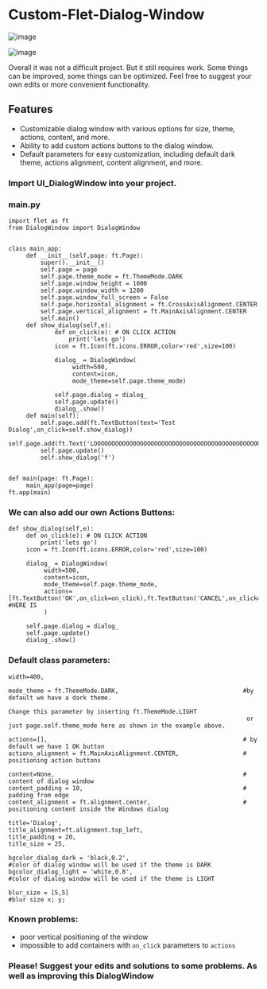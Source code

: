 # Custom-Flet-Dialog-Window
![image](https://github.com/Whhhatttt/Custom-Flet-Dialog-Window/assets/40802556/262e0f4c-68d0-41ff-b403-ba96d1884d47)


![image](https://github.com/Whhhatttt/Custom-Flet-Dialog-Window/assets/40802556/a6705c36-2224-4db6-89c3-cdabd93f1820)


Overall it was not a difficult project. But it still requires work. Some things can be improved, some things can be optimized. Feel free to suggest your own edits or more convenient functionality.


## Features
- Customizable dialog window with various options for size, theme, actions, content, and more.
- Ability to add custom actions buttons to the dialog window.
- Default parameters for easy customization, including default dark theme, actions alignment, content alignment, and more.

### Import UI_DialogWindow into your project.


### main.py
```
import flet as ft
from DialogWindow import DialogWindow


class main_app:
     def __init__(self,page: ft.Page):
         super().__init__()
         self.page = page
         self.page.theme_mode = ft.ThemeMode.DARK
         self.page.window_height = 1000
         self.page.window_width = 1200
         self.page.window_full_screen = False
         self.page.horizontal_alignment = ft.CrossAxisAlignment.CENTER
         self.page.vertical_alignment = ft.MainAxisAlignment.CENTER
         self.main()
     def show_dialog(self,e):
             def on_click(e): # ON CLICK ACTION
                 print('lets go')
             icon = ft.Icon(ft.icons.ERROR,color='red',size=100)
            
             dialog_ = DialogWindow(
                  width=500,
                  content=icon,
                  mode_theme=self.page.theme_mode)
            
             self.page.dialog = dialog_
             self.page.update()
             dialog_.show()
     def main(self):
         self.page.add(ft.TextButton(text='Test Dialog',on_click=self.show_dialog))
         self.page.add(ft.Text('LOOOOOOOOOOOOOOOOOOOOOOOOOOOOOOOOOOOOOOOOOOOOOOOOOOOOOOOOOOOOOOOOOOOOOOOOOOOOOOOOOOOOOOOOOOL'))
         self.page.update()
         self.show_dialog('f')


def main(page: ft.Page):
     main_app(page=page)
ft.app(main)
```

### We can also add our own Actions Buttons:

```
def show_dialog(self,e):
     def on_click(e): # ON CLICK ACTION
         print('lets go')
     icon = ft.Icon(ft.icons.ERROR,color='red',size=100)
    
     dialog_ = DialogWindow(
          width=500,
          content=icon,
          mode_theme=self.page.theme_mode,
          actions=[ft.TextButton('OK',on_click=on_click),ft.TextButton('CANCEL',on_click=on_click)] #HERE IS
          )
    
     self.page.dialog = dialog_
     self.page.update()
     dialog_.show()
```


### Default class parameters:

```
width=400,
                 
mode_theme = ft.ThemeMode.DARK,                                   #by default we have a dark theme.
                                                                   Change this parameter by inserting ft.ThemeMode.LIGHT
                                                                   or just page.self.theme_mode here as shown in the example above.

actions=[],                                                       # by default we have 1 OK button
actions_alignment = ft.MainAxisAlignment.CENTER,                  # positioning action buttons

content=None,                                                     # content of dialog window
content_padding = 10,                                             # padding from edge
content_alignment = ft.alignment.center,                          # positioning content inside the Windows dialog

title='Dialog',
title_alignment=ft.alignment.top_left,
title_padding = 20,
title_size = 25,

bgcolor_dialog_dark = 'black,0.2',                                #color of dialog window will be used if the theme is DARK
bgcolor_dialog_light = 'white,0.8',                               #color of dialog window will be used if the theme is LIGHT

blur_size = [5,5]                                                 #blur size x; y;
```



### Known problems:
- poor vertical positioning of the window
- impossible to add containers with ```on_click``` parameters to ```actions```

### Please! Suggest your edits and solutions to some problems. As well as improving this DialogWindow

